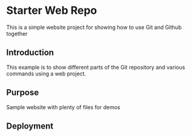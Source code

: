 # Starter Web Repo

This is a simple website project for 
showing how to use Git and Github together

## Introduction
This example is to show different parts of the Git 
repository and various commands using a web project.

## Purpose

Sample website with plenty of files for demos

## Deployment